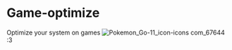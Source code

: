# Game-optimize
Optimize your system on games
![Pokemon_Go-11_icon-icons com_67644](https://github.com/user-attachments/assets/554a3521-4e1c-4dc8-885d-df1e60959202)
:3
